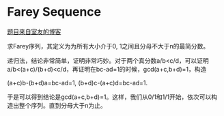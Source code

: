 # Farey Sequence

[题目来自室友的博客](http://blog.chrstm.com/2017/08/26/Farey_Sequence/)

求Farey序列，其定义为为所有大小介于0, 1之间且分母不大于n的最简分数。

递归法，结论非常简单，证明非常巧妙。对于两个真分数a/b\<c/d，可以证明a/b\<(a+c)/(b+d)\<c/d，再证明在bc-ad=1的时候，gcd(a+c,b+d)=1，构造

(a+c)b-(b+d)a=bc-ad=1,
(b+d)c-(a+c)d=bc-ad=1.

于是可以得到结论是gcd(a+c,b+d)=1。这样，我们从0/1和1/1开始，依次可以构造出整个序列。直到分母大于n为止。
